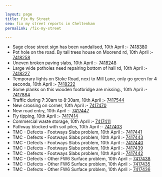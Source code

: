 ```yaml
---

layout: page
title: Fix My Street
seo: fix my street reports in Cheltenham
permalink: /fix-my-street

---
```


<!-- fix_marker starts -->

- Sage close street sign has been vandalised, 10th April :- [7418380](https://www.fixmystreet.com/report/7418380)
- Pot hole on the road. By tall trees house on Moorend rd, 10th April :- [7418258](https://www.fixmystreet.com/report/7418258)
- Uneven broken paving slabs, 10th April :- [7418248](https://www.fixmystreet.com/report/7418248)
- Large wide potholes need repairing bottom of hall rd, 10th April :- [7418227](https://www.fixmystreet.com/report/7418227)
- Temporary lights on Stoke Road, next to Mill Lane, only go green for 4 seconds, 10th April :- [7418222](https://www.fixmystreet.com/report/7418222)
- Some planks on this wooden footbridge are missing., 10th April :- [7417884](https://www.fixmystreet.com/report/7417884)
- Traffic during 7:30am to 8:30am, 10th April :- [7417544](https://www.fixmystreet.com/report/7417544)
- New crossing on corner, 10th April :- [7417470](https://www.fixmystreet.com/report/7417470)
- New road entry, 10th April :- [7417447](https://www.fixmystreet.com/report/7417447)
- Fly tipping, 10th April :- [7417414](https://www.fixmystreet.com/report/7417414)
- Commercial waste storage, 10th April :- [7417411](https://www.fixmystreet.com/report/7417411)
- Pathway blocked with soil piles, 10th April :- [7417403](https://www.fixmystreet.com/report/7417403)
- TMC - Defects - Footways Slabs problem, 10th April :- [7417441](https://www.fixmystreet.com/report/7417441)
- TMC - Defects - Footways Slabs problem, 10th April :- [7417443](https://www.fixmystreet.com/report/7417443)
- TMC - Defects - Footways Slabs problem, 10th April :- [7417440](https://www.fixmystreet.com/report/7417440)
- TMC - Defects - Footways Slabs problem, 10th April :- [7417439](https://www.fixmystreet.com/report/7417439)
- TMC - Defects - Footways Slabs problem, 10th April :- [7417442](https://www.fixmystreet.com/report/7417442)
- TMC - Defects - Other FW6  Surface problem, 10th April :- [7417438](https://www.fixmystreet.com/report/7417438)
- TMC - Defects - Other FW6  Surface problem, 10th April :- [7417435](https://www.fixmystreet.com/report/7417435)
- TMC - Defects - Other FW6  Surface problem, 10th April :- [7417436](https://www.fixmystreet.com/report/7417436)

<!-- fix_marker ends -->